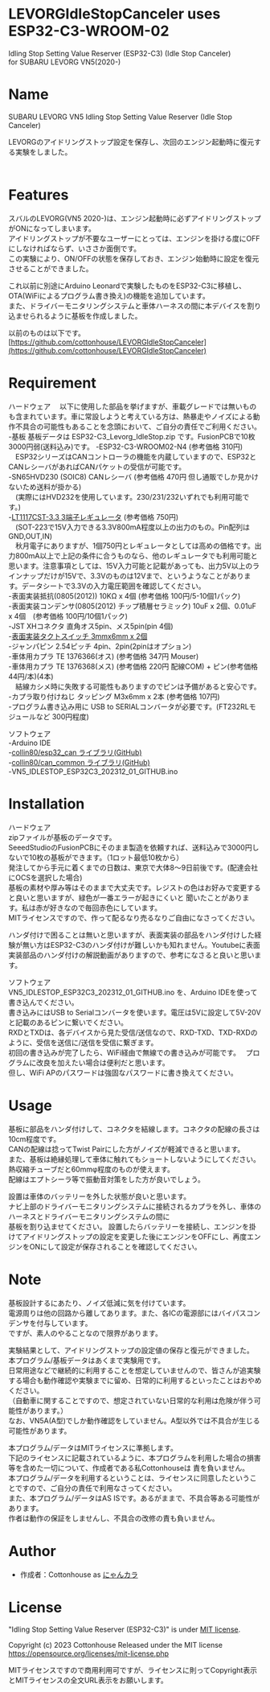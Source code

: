 # LEVORGIdleStopCanceler uses ESP32-C3-WROOM-02
  Idling Stop Setting Value Reserver (ESP32-C3) (Idle Stop Canceler)  
  for SUBARU LEVORG VN5(2020-)  

# Name
  SUBARU LEVORG VN5 Idling Stop Setting Value Reserver (Idle Stop Canceler)  

  LEVORGのアイドリングストップ設定を保存し、次回のエンジン起動時に復元する実験をしました。  
 　
# Features
  スバルのLEVORG(VN5 2020-)は、エンジン起動時に必ずアイドリングストップがONになってしまいます。  
  アイドリングストップが不要なユーザーにとっては、エンジンを掛ける度にOFFにしなければならず、いささか面倒です。  
  この実験により、ON/OFFの状態を保存しておき、エンジン始動時に設定を復元させることができました。  

  これ以前に別途にArduino Leonardで実験したものをESP32-C3に移植し、OTA(WiFiによるプログラム書き換え)の機能を追加しています。  
  また、ドライバーモニタリングシステムと車体ハーネスの間に本デバイスを割り込ませられるように基板を作成しました。  

  以前のものは以下です。  
  [https://github.com/cottonhouse/LEVORGIdleStopCanceler](https://github.com/cottonhouse/LEVORGIdleStopCanceler)

# Requirement
ハードウェア
　以下に使用した部品を挙げますが、車載グレードでは無いものも含まれています。車に常設しようと考えている方は、熱暴走やノイズによる動作不具合の可能性もあることを念頭において、ご自分の責任でご利用ください。  
-基板
 基板データは ESP32-C3_Levorg_IdleStop.zip です。FusionPCBで10枚3000円弱(送料込み)です。
-ESP32-C3-WROOM02-N4  (参考価格 310円)   
　ESP32シリーズはCANコントローラの機能を内蔵していますので、ESP32とCANレシーバがあればCANパケットの受信が可能です。  
-SN65HVD230 (SOIC8) CANレシーバ (参考価格 470円 但し通販でしか見かけないため送料が掛かる)  
　(実際にはHVD232を使用しています。230/231/232いずれでも利用可能です。)  
-[LT1117CST-3.3 3端子レギュレータ](https://akizukidenshi.com/catalog/g/gI-07283/) (参考価格 750円)  
　(SOT-223で15V入力できる3.3V800mA程度以上の出力のもの。Pin配列は GND,OUT,IN)  
　秋月電子にありますが、1個750円とレギュレータとしては高めの価格です。出力800mA以上で上記の条件に合うものなら、他のレギュレータでも利用可能と思います。注意事項としては、15V入力可能と記載があっても、出力5V以上のラインナップだけが15Vで、3.3Vのものは12Vまで、というようなことがあります。データシートで3.3Vの入力電圧範囲を確認してください。  
-表面実装抵抗(0805(2012)) 10KΩ x 4個 (参考価格 100円/5-10個1パック)  
-表面実装コンデンサ(0805(2012) チップ積層セラミック) 10uF x 2個、0.01uF x 4個　(参考価格 100円/10個1パック)  
-JST XHコネクタ 直角オス5pin、メス5pin(pin 4個)  
-[表面実装タクトスイッチ 3mmx6mm x 2個](https://www.amazon.co.jp/uxcell-マイクロタクトスイッチ-押しボタン-3x6x4-3mm-20枚入り/dp/B07H7FYVXN/ref=sr_1_76?crid=1BWGO0RR560W6&keywords=タクトスイッチ+6mm+2ピン&qid=1698668502&sprefix=タクトスイッチ+6mm+%2Caps%2C153&sr=8-76)  
-ジャンパピン 2.54ピッチ 4pin、2pin(2pinはオプション)  
-車体用カプラ TE 1376366(オス) (参考価格 347円 Mouser)   
-車体用カプラ TE 1376368(メス) (参考価格 220円 配線COM) + ピン(参考価格 44円/本)(4本)  
　結線カシメ時に失敗する可能性もありますのでピンは予備があると安心です。  
-カプラ取り付けねじ タッピング M3x6mm x 2本 (参考価格 107円)  
-プログラム書き込み用に USB to SERIALコンバータが必要です。(FT232RLモジュールなど 300円程度)  

ソフトウェア  
-Arduino IDE  
-[collin80/esp32_can ライブラリ(GitHub)](https://github.com/collin80/esp32_can)  
-[collin80/can_common ライブラリ(GitHub)](https://github.com/collin80/can_common)  
-VN5_IDLESTOP_ESP32C3_202312_01_GITHUB.ino  

# Installation
ハードウェア  
  zipファイルが基板のデータです。  
  SeeedStudioのFusionPCBにそのまま製造を依頼すれば、送料込みで3000円しないで10枚の基板ができます。（1ロット最低10枚から）  
  発注してから手元に着くまでの日数は、東京で大体8〜9日前後です。(配達会社にOCSを選択した場合)  
  基板の素材や厚み等はそのままで大丈夫です。レジストの色はお好みで変更すると良いと思いますが、緑色が一番エラーが起きにくいと
  聞いたことがあります。私は赤が好きなので毎回赤色にしています。  
  MITライセンスですので、作って配るなり売るなりご自由になさってください。

  ハンダ付けで困ることは無いと思いますが、表面実装の部品をハンダ付けした経験が無い方はESP32-C3のハンダ付けが難しいかも知れません。Youtubeに表面実装部品のハンダ付けの解説動画がありますので、参考になさると良いと思います。  

ソフトウェア  
  VN5_IDLESTOP_ESP32C3_202312_01_GITHUB.ino を、Arduino IDEを使って書き込んでください。  
  書き込みにはUSB to Serialコンバータを使います。電圧は5Vに設定して5V-20Vと記載のあるピンに繋いでください。  
  RXDとTXDは、各デバイスから見た受信/送信なので、RXD-TXD、TXD-RXDのように、受信を送信に/送信を受信に繋ぎます。  
  初回の書き込みが完了したら、WiFi経由で無線での書き込みが可能です。　
  プログラムに改良を加えたい場合は便利だと思います。  
  但し、WiFi APのパスワードは強固なパスワードに書き換えてください。

# Usage
  基板に部品をハンダ付けして、コネクタを結線します。コネクタの配線の長さは10cm程度です。  
  CANの配線は捻ってTwist Pairにした方がノイズが軽減できると思います。  
  また、基板は絶縁処理して車体に触れてもショートしないようにしてください。熱収縮チューブだと60mmφ程度のものが使えます。  
  配線はエプトシーラ等で振動音対策をした方が良いでしょう。  

  設置は車体のバッテリーを外した状態が良いと思います。  
  ナビ上部のドライバーモニタリングシステムに接続されるカプラを外し、車体のハーネスとドライバーモニタリングシステムの間に  
  基板を割り込ませてください。
  設置したらバッテリーを接続し、エンジンを掛けてアイドリングストップの設定を変更した後にエンジンをOFFにし、再度エンジンをONにして設定が保存されることを確認してください。  

# Note
  基板設計するにあたり、ノイズ低減に気を付けています。  
  電源周りは他の回路から離してあります。また、各ICの電源部にはバイパスコンデンサを付与しています。  
  ですが、素人のやることなので限界があります。  

  実験結果として、アイドリングストップの設定値の保存と復元ができました。  
  本プログラム/基板データはあくまで実験用です。  
  日常用途などで継続的に利用することを想定していませんので、皆さんが追実験する場合も動作確認や実験までに留め、日常的に利用するといったことはおやめください。  
  （自動車に関することですので、想定されていない日常的な利用は危険が伴う可能性があります。）  
  なお、VN5A(A型)でしか動作確認をしていません。A型以外では不具合が生じる可能性があります。  

  本プログラム/データはMITライセンスに準拠します。  
  下記のライセンスに記載されているように、本プログラムを利用した場合の損害等を含めた一切について、作成者である私Cottonhouseは
  責を負いません。  
  本プログラム/データを利用するということは、ライセンスに同意したということですので、ご自分の責任で利用なさってください。  
  また、本プログラム/データはAS ISです。あるがままで、不具合等ある可能性があります。  
  作者は動作の保証をしませんし、不具合の改修の責も負いません。  

# Author
* 作成者：Cottonhouse as [にゃんカラ](https://minkara.carview.co.jp/userid/2407630/profile/)

# License
"Idling Stop Setting Value Reserver (ESP32-C3)" is under [MIT license](https://en.wikipedia.org/wiki/MIT_License).

Copyright (c) 2023 Cottonhouse
Released under the MIT license
https://opensource.org/licenses/mit-license.php

MITライセンスですので商用利用可ですが、ライセンスに則ってCopyright表示とMITライセンスの全文URL表示をお願いします。